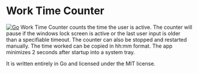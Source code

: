 # Work Time Counter
[![Go](https://github.com/asap2Go/WorkTimer/actions/workflows/build.yml/badge.svg)](https://github.com/asap2Go/WorkTimer/actions/workflows/build.yml)
Work Time Counter counts the time the user is active.
The counter will pause if the windows lock screen is active 
or the last user input is older than a specifiable timeout.
The counter can also be stopped and restarted manually.
The time worked can be copied in hh:mm format.
The app minimizes 2 seconds after startup into a system tray.

It is written entirely in Go and licensed under the MIT license.
